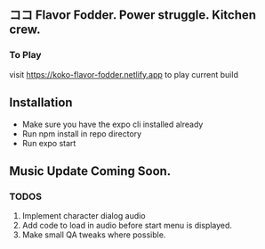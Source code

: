## ココ Flavor Fodder. Power struggle. Kitchen crew.

### To Play

visit https://koko-flavor-fodder.netlify.app to play current build

## Installation

-   Make sure you have the expo cli installed already
-   Run npm install in repo directory
-   Run expo start

## Music Update Coming Soon.

### TODOS

1. Implement character dialog audio
2. Add code to load in audio before start menu is displayed.
3. Make small QA tweaks where possible.
